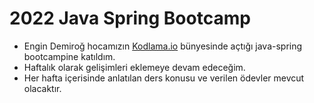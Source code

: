 # 2022 Java Spring Bootcamp 
- Engin Demiroğ hocamızın <a href="https://www.kodlama.io/">Kodlama.io</a> bünyesinde açtığı java-spring bootcampine katıldım.
- Haftalık olarak gelişimleri eklemeye devam edeceğim.
- Her hafta içerisinde anlatılan ders konusu ve verilen ödevler mevcut olacaktır.

